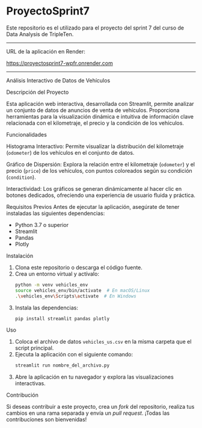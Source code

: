 # ProyectoSprint7
Este repositorio es el utilizado para el proyecto del sprint 7 del curso de Data Analysis de TripleTen.

---

URL de la aplicación en Render:

https://proyectosprint7-wpfr.onrender.com


---

Análisis Interactivo de Datos de Vehículos

Descripción del Proyecto

Esta aplicación web interactiva, desarrollada con Streamlit, permite analizar un conjunto de datos de anuncios de venta de vehículos. Proporciona herramientas para la visualización dinámica e intuitiva de información clave relacionada con el kilometraje, el precio y la condición de los vehículos.

Funcionalidades

Histograma Interactivo: Permite visualizar la distribución del kilometraje (`odometer`) de los vehículos en el conjunto de datos.

Gráfico de Dispersión: Explora la relación entre el kilometraje (`odometer`) y el precio (`price`) de los vehículos, con puntos coloreados según su condición (`condition`).

Interactividad: Los gráficos se generan dinámicamente al hacer clic en botones dedicados, ofreciendo una experiencia de usuario fluida y práctica.

Requisitos Previos
Antes de ejecutar la aplicación, asegúrate de tener instaladas las siguientes dependencias:

- Python 3.7 o superior
- Streamlit
- Pandas
- Plotly

Instalación
1. Clona este repositorio o descarga el código fuente.
2. Crea un entorno virtual y actívalo:
   ```bash
   python -m venv vehicles_env
   source vehicles_env/bin/activate  # En macOS/Linux
   .\vehicles_env\Scripts\activate  # En Windows
   ```
3. Instala las dependencias:
   ```bash
   pip install streamlit pandas plotly
   ```

Uso

1. Coloca el archivo de datos `vehicles_us.csv` en la misma carpeta que el script principal.
2. Ejecuta la aplicación con el siguiente comando:
   ```bash
   streamlit run nombre_del_archivo.py
   ```
3. Abre la aplicación en tu navegador y explora las visualizaciones interactivas.

Contribución

Si deseas contribuir a este proyecto, crea un *fork* del repositorio, realiza tus cambios en una rama separada y envía un *pull request*. ¡Todas las contribuciones son bienvenidas!


